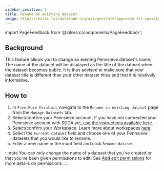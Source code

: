 ```yaml
---
sidebar_position: 2
title: Rename an existing dataset
image: https://kalai.fairdataihub.org/api/generate?app=soda-for-sparc&title=Rename%20an%20existing%20dataset&description=Manage%20Dataset&org=fairdataihub
---
```


import PageFeedback from '@site/src/components/PageFeedback';

## Background

This feature allows you to change an existing Pennsieve dataset's name. The name of the dataset will be displayed as the title of the dataset when the dataset becomes public.
It is thus advised to make sure that your dataset title is different than your other dataset titles and that it is relatively informative.

## How to

1. In `Free Form Curation`, navigate to the `Rename an existing dataset` page from the `Manage Datasets` tab.
2. Select/confirm your Pennsieve account. If you have not connected your Pennsieve account with SODA yet, [use the instructions available here](../../connecting-to-pennsieve/connecting-with-username-password).
3. Select/confirm your Workspace. Learn more about workspaces [here](../../how-to/how-to-use-workspaces.md).
4. Select the `Current dataset` field and choose one of your Pennsieve datasets that you would like to rename.
5. Enter a new name in the input field and click `Rename dataset`.

:::note
You can only change the name of a dataset that you've created or that you've been given permissions to edit. See [Add edit permissions](./add-edit-permissions) for more details on permissions.
:::

<PageFeedback />
